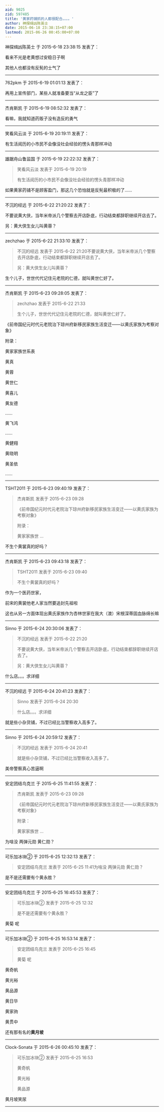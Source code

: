 ```yaml
---
aid: 9025
zid: 597485
title: '黄家药铺抓的人都很配合。。。。'
author: 神探缉凶陈英士
date: 2015-06-18 23:38:15+07:00
lastmod: 2015-06-26 00:45:00+07:00
---
```


神探缉凶陈英士 于 2015-6-18 23:38:15 发表了：

看来不光是老黄想过安稳日子啊

其他人也都没有反髡的士气了

---------

762pkm 于 2015-6-19 01:01:13 发表了：

再用上宣传部门，某些人就准备要当“从龙之臣”了

---------

杰肯斯凯 于 2015-6-19 08:52:32 发表了：

看嘛，我就知道药贩子没有造反的勇气

---------

笑看风云淡 于 2015-6-19 20:19:11 发表了：

有生活阅历的小市民不会像没社会经验的愣头青那样冲动

---------

雄踞舟山鲁监国 于 2015-6-19 22:22:32 发表了：

> 笑看风云淡 发表于 2015-6-19 20:19
> 
> 有生活阅历的小市民不会像没社会经验的愣头青那样冲动



如果黄家药铺不是顾客盈门，那这几个恐怕就是反髡最积极的了……

---------

不沉的经远 于 2015-6-22 21:20:22 发表了：

不要说黄大侠，当年米帝派几个警察去开店卧底，行动结束都辞职继续开店去了。

另：黄大侠生女儿叫黄蓉？

---------

zechzhao 于 2015-6-22 21:33:10 发表了：

> 不沉的经远 发表于 2015-6-22 21:20不要说黄大侠，当年米帝派几个警察去开店卧底，行动结束都辞职继续开店去了。
> 
> 另：黄大侠生女儿叫黄蓉？



生个儿子，世世代代记住元老院的仁德，就叫黄世仁好了。

---------

杰肯斯凯 于 2015-6-23 09:28:05 发表了：

> zechzhao 发表于 2015-6-22 21:33
> 
> 生个儿子，世世代代记住元老院的仁德，就叫黄世仁好了。



《前帝国纪元时代元老院治下琼州府新移民家族生活变迁——以黄氏家族为考察对象》

附录：

黄家家族世系表

黄真

黄蓉

黄世仁

黄喜儿

黄友德

……

黄飞鸿

……

黄健翔

黄晓明

黄圣依

……

---------

TSHT2011 于 2015-6-23 09:40:19 发表了：

> 杰肯斯凯 发表于 2015-6-23 09:28
> 
> 《前帝国纪元时代元老院治下琼州府新移民家族生活变迁——以黄氏家族为考察对象》
> 
> 附录：
> 
> 黄家家族世 ...



不生个黄裳真的好吗？

---------

杰肯斯凯 于 2015-6-23 09:43:18 发表了：

> TSHT2011 发表于 2015-6-23 09:40
> 
> 不生个黄裳真的好吗？



作为一个医药世家，

前宋的黄裳他老人家当然要追封先祖啦

这也从另一方面体现出黄氏家族作为杏林世家在我大（澳）宋根深蒂固血脉绵长嘛

---------

Sinno 于 2015-6-24 20:30:06 发表了：

> 不沉的经远 发表于 2015-6-22 21:20
> 
> 不要说黄大侠，当年米帝派几个警察去开店卧底，行动结束都辞职继续开店去了。
> 
> 另：黄大侠生女儿叫黄蓉？



什么店。。。求详细

---------

不沉的经远 于 2015-6-24 20:41:23 发表了：

> Sinno 发表于 2015-6-24 20:30
> 
> 什么店。。。求详细



就是些小杂货铺，不过已经比当警察收入高多了。

---------

Sinno 于 2015-6-24 20:59:12 发表了：

> 不沉的经远 发表于 2015-6-24 20:41
> 
> 就是些小杂货铺，不过已经比当警察收入高多了。



美帝警察真心苦逼啊

---------

安定团结鸟克兰 于 2015-6-25 11:41:55 发表了：

> 杰肯斯凯 发表于 2015-6-23 09:28
> 
> 《前帝国纪元时代元老院治下琼州府新移民家族生活变迁——以黄氏家族为考察对象》
> 
> 附录：
> 
> 黄家家族世 ...



为啥没 两弹元勋 黄仁勋？

---------

可乐加冰块② 于 2015-6-25 12:32:13 发表了：

> 安定团结鸟克兰 发表于 2015-6-25 11:41为啥没 两弹元勋 黄仁勋？



是不是还需要有个黄永胜？

---------

安定团结鸟克兰 于 2015-6-25 16:45:53 发表了：

> 可乐加冰块② 发表于 2015-6-25 12:32
> 
> 是不是还需要有个黄永胜？



黄菊 呢

---------

可乐加冰块② 于 2015-6-25 16:53:14 发表了：

> 安定团结鸟克兰 发表于 2015-6-25 16:45
> 
> 黄菊 呢



黄奇帆

黄光裕

黄品源

黄日华

黄家驹 

黄贯中 

还有那有名的**黄月坡**

---------

Clock-Sonata 于 2015-6-26 00:45:10 发表了：

> 可乐加冰块② 发表于 2015-6-25 16:53
> 
> 黄奇帆
> 
> 黄光裕
> 
> 黄品源



黄月坡笑尿

---------

